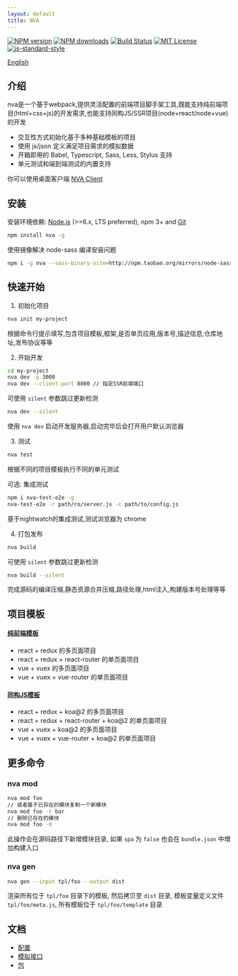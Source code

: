 ```yaml
---
layout: default
title: NVA
---
```

[![NPM version][npm-version-image]][npm-url] [![NPM downloads][npm-downloads-image]][npm-url] [![Build Status][circleci-image]][circleci-url] [![MIT License][license-image]][license-url] [![js-standard-style](https://img.shields.io/badge/code%20style-standard-brightgreen.svg)](http://standardjs.com)

[English](../index.md)

## 介绍

nva是一个基于webpack,提供灵活配置的前端项目脚手架工具,既能支持纯前端项目(html+css+js)的开发需求,也能支持同构JS/SSR项目(node+react/node+vue)的开发

- 交互性方式初始化基于多种基础模板的项目
- 使用 js/json 定义满足项目需求的模拟数据
- 开箱即用的 Babel, Typescript, Sass, Less, Stylus 支持
- 单元测试和端到端测试的内置支持

你可以使用桌面客户端 [NVA Client](https://github.com/ali322/nva-client)

## 安装

安装环境依赖: [Node.js](https://nodejs.org/en/) (>=6.x, LTS preferred), npm 3+ and [Git](https://git-scm.com)

```bash
npm install nva -g
```

使用镜像解决 node-sass 编译安装问题

```bash
npm i -g nva --sass-binary-site=http://npm.taobao.org/mirrors/node-sass/
```

## 快速开始

1. 初始化项目

```bash
nva init my-project
```

根据命令行提示填写,包含项目模板,框架,是否单页应用,版本号,描述信息,仓库地址,发布协议等等

2. 开始开发

```bash
cd my-project
nva dev -p 3000
nva dev --client-port 8000 // 指定SSR前端端口
```

可使用 `silent` 参数跳过更新检测

```bash
nva dev --silent
```

使用 `nva dev` 启动开发服务器,启动完毕后会打开用户默认浏览器

3. 测试

```bash
nva test
```
根据不同的项目模板执行不同的单元测试

可选: 集成测试

```bash
npm i nva-test-e2e -g
nva-test-e2e -r path/ro/server.js -c path/to/config.js
```
基于nightwatch的集成测试,测试浏览器为 chrome

4. 打包发布

```bash
nva build
```

可使用 `silent` 参数跳过更新检测

```bash
nva build --silent
```

完成源码的编译压缩,静态资源合并压缩,路径处理,html注入,构建版本号处理等等

## 项目模板

#### [纯前端模板](https://github.com/ali322/frontend-boilerplate)

  - react + redux 的多页面项目
  - react + redux + react-router 的单页面项目
  - vue + vuex 的多页面项目
  - vue + vuex + vue-router 的单页面项目
  
#### [同构JS模板](https://github.com/ali322/isomorphic-boilerplate)

  - react + redux + koa@2 的多页面项目
  - react + redux + react-router + koa@2 的单页面项目
  - vue + vuex + koa@2 的多页面项目
  - vue + vuex + vue-router + koa@2 的单页面项目

## 更多命令

### nva mod

```bash
nva mod foo
// 或者基于已存在的模块复制一个新模块
nva mod foo -t bar
// 删除已存在的模块
nva mod foo -d
```

此操作会在源码路径下新增模块目录, 如果 `spa` 为 `false` 也会在 `bundle.json` 中增加构建入口

### nva gen

```bash
nva gen --input tpl/foo --output dist
```

渲染所有位于 `tpl/foo` 目录下的模板, 然后拷贝至 `dist` 目录, 模板变量定义文件 `tpl/foo/meta.js`, 所有模板位于 `tpl/foo/template` 目录

## 文档

- [配置](./setup.md)
- [模拟接口](./mock.md)
- [包](./packages.md)

[license-image]: https://img.shields.io/badge/license-MIT-blue.svg?style=flat
[license-url]: http://en.wikipedia.org/wiki/MIT_License

[npm-url]: https://npmjs.org/package/nva
[npm-version-image]: https://img.shields.io/npm/v/nva.svg?style=flat
[npm-downloads-image]: https://img.shields.io/npm/dm/nva.svg?style=flat

[circleci-url]: https://circleci.com/gh/ali322/nva
[circleci-image]: 	https://img.shields.io/circleci/project/github/ali322/nva.svg?style=flat